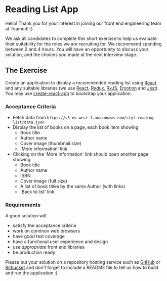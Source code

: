 # Reading List App
Hello! Thank you for your interest in joining our front end engineering team at Teamed! :)

We ask all candidates to complete this short exercise to help us evaluate their suitability for the roles we are recruiting for. We recommend spending between 2 and 4 hours. You will have an opportunity to discuss your solution, and the choices you made at the next interview stage.

## The Exercise
Create an application to display a recommended reading list using [React](https://facebook.github.io/react) and any suitable libraries (we use [React](https://facebook.github.io/react), [Redux](https://github.com/reduxjs/redux), [RxJS](https://github.com/reactivex/rxjs), [Emotion](https://github.com/emotion-js/emotion) and [Jest](https://github.com/facebook/jest)). You may use [create-react-app](https://github.com/facebook/create-react-app) to bootstrap your application.

### Acceptance Criteria
* Fetch data from `https://s3-eu-west-1.amazonaws.com/styl-reading-list/data.json`
* Display the list of books on a page, each book item showing
    - Book title
    - Author name
    - Cover image (thumbnail size)
    - 'More information' link
* Clicking on the 'More information' link should open another page showing
    - Book title
    - Author name
    - ISBN
    - Cover image (full size)
    - A list of book titles by the same Author (with links)
    - 'Back to list' link

### Requirements
A good solution will
* satisfy the acceptance criteria
* work on common web browsers
* have good test coverage
* have a functional user experience and design
* use _appropriate_ front end libraries
* be production ready

Please put your solution on a repository hosting service such as [GitHub](https://github.com) or [Bitbucket](https://bitbucket.org) and don't forget to include a README file to tell us how to build and run the application :)
